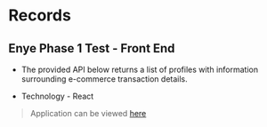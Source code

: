 # Records

## Enye Phase 1 Test - Front End

- The provided API below returns a list of profiles with information surrounding e-commerce transaction details.

- Technology - React

> Application can be viewed [here](https://records-ng.netlify.app)